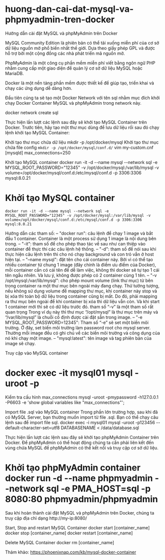 # huong-dan-cai-dat-mysql-va-phpmyadmin-tren-docker
Hướng dẫn cài đặt MySQL và phpMyAdmin trên Docker

MySQL Community Edition là phiên bản có thể tải xuống miễn phí của cơ sở dữ liệu nguồn mở phổ biến nhất thế giới. Dựa theo giấy phép GPL và được hỗ trợ bởi một cộng đồng các nhà phát triển mã nguồn mở.

PhpMyAdmin là một công cụ phần mềm miễn phí viết bằng ngôn ngữ PHP nhằm cung cấp một giao diện để quản lý cơ sở dữ liệu MySQL hoặc MariaDB.

Docker là một nền tảng phần mềm được thiết kế để giúp tạo, triển khai và chạy các ứng dụng dễ dàng hơn.

Đầu tiên cúng ta sẽ tạo một Docker Network với tên sql nhằm mục đích khởi chạy Docker Container MySQL và phpMyAdmin trong network này.

docker network create sql

Thực hiện lần lượt các lệnh sau đây sẽ khởi tạo MySQL Container trên Docker. Trước tiên, hãy tạo một thư mục dùng để lưu dữ liệu rồi sau đó chạy lệnh khởi tạo MySQL Container:

Khởi tạo thư mục chứa dữ liệu mkdir -p /opt/docker/mysql
Khởi tạo thư mục chứa file config 
```mkdir -p /opt/docker/mysql/conf.d/```
vim my-custom.cnf
[mysqld]
max_connections=250

<article class="markdown-body">
Khởi tạo MySQL container docker run -it -d --name mysql --network sql -e MYSQL_ROOT_PASSWORD="12345" -v /opt/docker/mysql:/var/lib/mysql -v volume=/opt/docker/mysql/conf.d:/etc/mysql/conf.d -p 3306:3306 mysql:8.0.21
</article>

# Khởi tạo MySQL container
`docker run -it -d --name mysql --network sql -e MYSQL_ROOT_PASSWORD="12345" -v /opt/docker/mysql:/var/lib/mysql -v volume=/opt/docker/mysql/conf.d:/etc/mysql/conf.d -p 3306:3306 mysql:8.0.21`

Hướng dẫn các tham số:
– "docker run": câu lệnh để chạy 1 image và bắt đầu 1 container. Container là một process sử dụng 1 image là nội dung bên trong.
– "-it": tham số để cho phép thao tác về sau như can thiệp vào container để thực thi các câu lệnh hệ thống.
– "-d": tham số để nói sau khi thực hiện câu lệnh trên thì cho nó chạy background và con trỏ vẫn ở host hiện tại.
– "–name mysql": đặt tên cho cái container này. Bởi vì có thể tạo nhiều container từ chung 1 image (đây chính là điểm ưu điểm của Docker), mỗi container cần có cái tên để dễ làm việc, không thì docker sẽ tự tạo 1 cái tên ngẫu nhiên. Và lưu ý, không được phép có 2 container cùng 1 tên.
– "-v /opt/mysql:/var/lib/mysql": cho phép mount volume (link thư mục) từ bên trong container ra một thư mục bên ngoài máy đang chạy. Thử tưởng tượng, nếu không sử dụng volume để mapping thư mục, khi container này stop và bị xóa thì toàn bộ dữ liệu trong container cũng bị mất. Do đó, phải mapping ra thư mục bên ngoài để khi container bị xóa thì dữ liệu vẫn còn. Và khi start 1 container mới thì sẽ có dữ liệu trước đó. tham số “-v” là một tham số rất quan trọng Trong ví dụ này thì thư mục “/opt/mysql” là thư mục trên máy và “/var/lib/mysql” là chuỗi cố định được cài đặt sẵn trong image.
– "-e MYSQL_ROOT_PASSWORD=12345": Tham số “-e” sẽ set một biến môi trường. Ở đây, set biến môi trường làm password root cho mysql server. Thường mỗi image đều có ghi chú về các biến môi trường và công dụng của nó khi chạy một image.
– "mysql:latest": tên image và tag phiên bản của image sẽ chạy.

Truy cập vào MySQL container
# docker exec -it mysql01 mysql -uroot -p

Kiểm tra cấu hình max_connections
mysql -uroot -pmypassword -h127.0.0.1 -P6603 -e 'show global variables like "max_connections"';

Import file .sql vào MySQL container
Trong phần lớn trường hợp, sau khi đã có MySQL Server, bạn thường muốn import từ file .sql. Bạn có thể chạy câu lệnh sau để import file sql.
docker exec -i mysql01 mysql -uroot -p123456 --default-character-set=utf8 DATABASENAME < /data/database.sql

Thực hiện lần lượt các lệnh sau đây sẽ khởi tạo phpMyAdmin Container trên Docker. Để phpMyAdmin  có thể hoạt động chúng ta cần phải liên kết đến vùng chứa MySQL để phpMyAdmin có thể kết nối và truy cập cơ sở dữ liệu.

# Khởi tạo phpMyAdmin container docker run -d --name phpmyadmin --network sql -e PMA_HOST=sql -p 8080:80 phpmyadmin/phpmyadmin

Sau khi hoàn thành cài đặt MySQL và phpMyAdmin trên Docker, chúng ta truy cập địa chỉ dạng http://my-ip:8080/

Start, Stop and restart MySQL Container
docker start [container_name]
docker stop [container_name]
docker restart [container_name]

Delete MySQL Container
docker rm [container_name]

Thảm khảo:
https://phoenixnap.com/kb/mysql-docker-container
